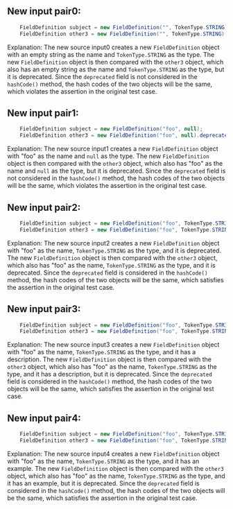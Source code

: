 ## New input pair0:
```java
    FieldDefinition subject = new FieldDefinition("", TokenType.STRING);
    FieldDefinition other3 = new FieldDefinition("", TokenType.STRING).deprecate();
```
Explanation: The new source input0 creates a new `FieldDefinition` object with an empty string as the name and `TokenType.STRING` as the type. The new `FieldDefinition` object is then compared with the `other3` object, which also has an empty string as the name and `TokenType.STRING` as the type, but it is deprecated. Since the `deprecated` field is not considered in the `hashCode()` method, the hash codes of the two objects will be the same, which violates the assertion in the original test case.

## New input pair1:
```java
    FieldDefinition subject = new FieldDefinition("foo", null);
    FieldDefinition other3 = new FieldDefinition("foo", null).deprecate();
```
Explanation: The new source input1 creates a new `FieldDefinition` object with "foo" as the name and `null` as the type. The new `FieldDefinition` object is then compared with the `other3` object, which also has "foo" as the name and `null` as the type, but it is deprecated. Since the `deprecated` field is not considered in the `hashCode()` method, the hash codes of the two objects will be the same, which violates the assertion in the original test case.

## New input pair2:
```java
    FieldDefinition subject = new FieldDefinition("foo", TokenType.STRING).deprecate();
    FieldDefinition other3 = new FieldDefinition("foo", TokenType.STRING).deprecate();
```
Explanation: The new source input2 creates a new `FieldDefinition` object with "foo" as the name, `TokenType.STRING` as the type, and it is deprecated. The new `FieldDefinition` object is then compared with the `other3` object, which also has "foo" as the name, `TokenType.STRING` as the type, and it is deprecated. Since the `deprecated` field is considered in the `hashCode()` method, the hash codes of the two objects will be the same, which satisfies the assertion in the original test case.

## New input pair3:
```java
    FieldDefinition subject = new FieldDefinition("foo", TokenType.STRING).setDescription("This is a description");
    FieldDefinition other3 = new FieldDefinition("foo", TokenType.STRING).setDescription("This is a description").deprecate();
```
Explanation: The new source input3 creates a new `FieldDefinition` object with "foo" as the name, `TokenType.STRING` as the type, and it has a description. The new `FieldDefinition` object is then compared with the `other3` object, which also has "foo" as the name, `TokenType.STRING` as the type, and it has a description, but it is deprecated. Since the `deprecated` field is considered in the `hashCode()` method, the hash codes of the two objects will be the same, which satisfies the assertion in the original test case.

## New input pair4:
```java
    FieldDefinition subject = new FieldDefinition("foo", TokenType.STRING).setExample("example");
    FieldDefinition other3 = new FieldDefinition("foo", TokenType.STRING).setExample("example").deprecate();
```
Explanation: The new source input4 creates a new `FieldDefinition` object with "foo" as the name, `TokenType.STRING` as the type, and it has an example. The new `FieldDefinition` object is then compared with the `other3` object, which also has "foo" as the name, `TokenType.STRING` as the type, and it has an example, but it is deprecated. Since the `deprecated` field is considered in the `hashCode()` method, the hash codes of the two objects will be the same, which satisfies the assertion in the original test case.
